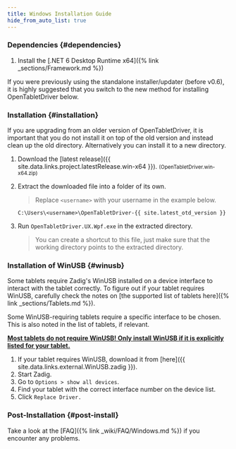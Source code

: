 ```yaml
---
title: Windows Installation Guide
hide_from_auto_list: true
---
```


### Dependencies {#dependencies}

1. Install the [.NET 6 Desktop Runtime x64]({% link _sections/Framework.md %})

If you were previously using the standalone installer/updater (before v0.6), it is highly suggested that you switch
to the new method for installing OpenTabletDriver below.

### Installation {#installation}

If you are upgrading from an older version of OpenTabletDriver, it is important that you do not
install it on top of the old version and instead clean up the old directory.
Alternatively you can install it to a new directory.

1. Download the [latest release]({{ site.data.links.project.latestRelease.win-x64 }}). <small class="text-muted">(OpenTabletDriver.win-x64.zip)</small>
2. Extract the downloaded file into a folder of its own.

    > Replace `<username>` with your username in the example below.

    `C:\Users\<username>\OpenTabletDriver-{{ site.latest_otd_version }}`

3. Run `OpenTabletDriver.UX.Wpf.exe` in the extracted directory.

    > You can create a shortcut to this file, just make sure that the working directory points
      to the extracted directory.

### Installation of WinUSB {#winusb}

Some tablets require Zadig's WinUSB installed on a device interface to interact with the tablet correctly. To figure out if your
tablet requires WinUSB, carefully check the notes on [the supported list of tablets here]({% link _sections/Tablets.md %}).

Some WinUSB-requiring tablets require a specific interface to be chosen.
This is also noted in the list of tablets, if relevant.

**<u>Most tablets do not require WinUSB!
Only install WinUSB if it is explicitly listed for your tablet.</u>**

1. If your tablet requires WinUSB, download it
   from [here]({{ site.data.links.external.WinUSB.zadig }}).
2. Start Zadig.
3. Go to `Options > show all devices`.
4. Find your tablet with the correct interface number on the device list.
5. Click `Replace Driver.`

### Post-Installation {#post-install}

Take a look at the [FAQ]({% link _wiki/FAQ/Windows.md %}) if you encounter any problems.
